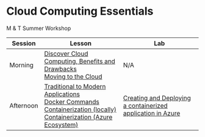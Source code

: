 # Cloud Computing Essentials

M & T Summer Workshop

| Session |	Lesson | Lab | 
| --- | --- | --- |
| Morning |	[Discover Cloud Computing, Benefits and Drawbacks](./IntroToCloud/01_intro-to-cloud.md) <br> [Moving to the Cloud](./IntroToCloud/02_intro-to-paas.md) | N/A |  
| Afternoon | [Traditional to Modern Applications](./TraditionalToModernContainerization/03_docker-intro.md) <br> [Docker Commands](TraditionalToModernContainerization/05_docker-commands.md) <br> [Containerization (locally)](TraditionalToModernContainerization/06_dockerfile.md) <br> [Containerization (Azure Ecosystem)](TraditionalToModernContainerization/09_containerized-apps.md)| [Creating and Deploying a containerized application in Azure](TraditionalToModernContainerization/PracticalLab-ProvisionResourcesAndDeployAContainerizedApplication.md) |  